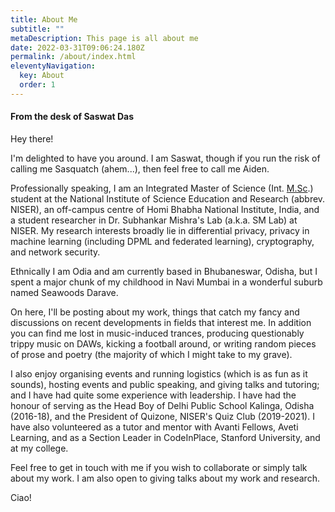 ```yaml
---
title: About Me
subtitle: ""
metaDescription: This page is all about me
date: 2022-03-31T09:06:24.180Z
permalink: /about/index.html
eleventyNavigation:
  key: About
  order: 1
---
```

#### From the desk of Saswat Das

Hey there!

I'm delighted to have you around. I am Saswat, though if you run the risk of calling me Sasquatch (ahem...), then feel free to call me Aiden.

Professionally speaking, I am an Integrated Master of Science (Int. [M.Sc](http://m.sc/).) student at the National Institute of Science Education and Research (abbrev. NISER), an off-campus centre of Homi Bhabha National Institute, India, and a student researcher in Dr. Subhankar Mishra's Lab (a.k.a. SM Lab) at NISER. My research interests broadly lie in differential privacy, privacy in machine learning (including DPML and federated learning), cryptography, and network security.

Ethnically I am Odia and am currently based in Bhubaneswar, Odisha, but I spent a major chunk of my childhood in Navi Mumbai in a wonderful suburb named Seawoods Darave.

On here, I'll be posting about my work, things that catch my fancy and discussions on recent developments in fields that interest me. In addition you can find me lost in music-induced trances, producing questionably trippy music on DAWs, kicking a football around, or writing random pieces of prose and poetry (the majority of which I might take to my grave).

I also enjoy organising events and running logistics (which is as fun as it sounds), hosting events and public speaking, and giving talks and tutoring; and I have had quite some experience with leadership. I have had the honour of serving as the Head Boy of Delhi Public School Kalinga, Odisha (2016-18), and the President of Quizone, NISER's Quiz Club (2019-2021). I have also volunteered as a tutor and mentor with Avanti Fellows, Aveti Learning, and as a Section Leader in CodeInPlace, Stanford University, and at my college.

Feel free to get in touch with me if you wish to collaborate or simply talk about my work. I am also open to giving talks about my work and research.



Ciao!